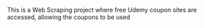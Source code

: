 This is a Web Scraping project where free Udemy coupon sites are accessed, allowing the coupons to be used
